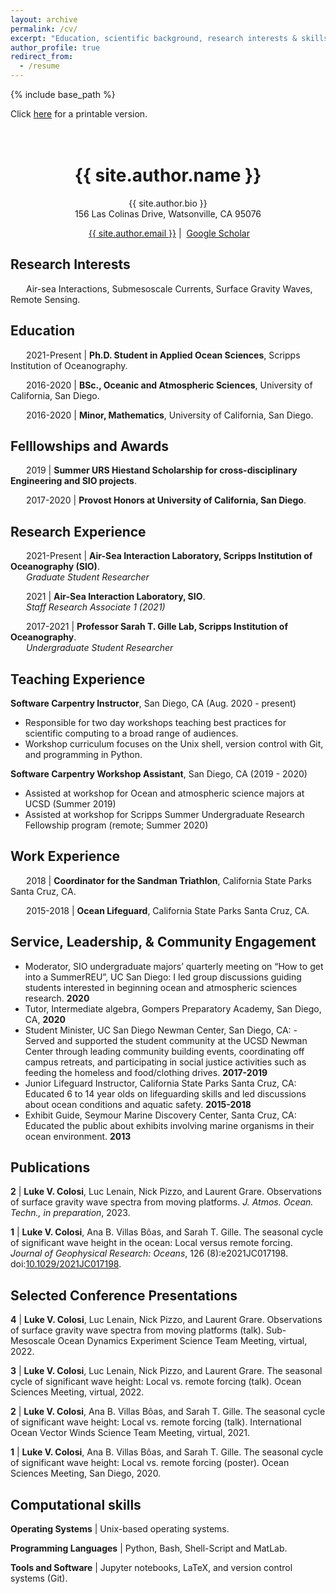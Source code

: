 ```yaml
---
layout: archive
permalink: /cv/
excerpt: "Education, scientific background, research interests & skills, and more."
author_profile: true
redirect_from:
  - /resume
---
```


{% include base_path %}

Click [here](/files/lcolosi_CV.pdf) for a printable version.<br /><br /><br />

<h1 align="center">{{ site.author.name }}</h1>
<p align="center">{{ site.author.bio }} <br /> 156 Las Colinas Drive, Watsonville, CA 95076</p>
<p align="center"><i class="fas fa-envelope" aria-hidden="true"></i>&nbsp;<a href="mailto:{{ site.author.email }}" target="_blank">{{ site.author.email }}</a> &#124; <i class="fas fa-fw fa-graduation-cap" aria-hidden="true"></i>&nbsp;<a href="https://scholar.google.com/citations?hl=en&user=7k2QNN4AAAAJ">Google Scholar</a></p>



## Research Interests

&ensp;&ensp;&ensp; Air-sea Interactions, Submesoscale Currents, Surface Gravity Waves, Remote Sensing.


## Education 
&ensp;&ensp;&ensp; 2021-Present &#124; **Ph.D. Student in Applied Ocean Sciences**, Scripps Institution of Oceanography. 

&ensp;&ensp;&ensp; 2016-2020 &#124; **BSc., Oceanic and Atmospheric Sciences**, University of California, San Diego.

&ensp;&ensp;&ensp; 2016-2020 &#124; **Minor, Mathematics**, University of California, San Diego.


## Felllowships and Awards

&ensp;&ensp;&ensp; 2019 &#124; **Summer URS Hiestand Scholarship for cross-disciplinary Engineering and SIO projects**.<br /> 

&ensp;&ensp;&ensp; 2017-2020 &#124; **Provost Honors at University of California, San Diego**.<br />


## Research Experience

&ensp;&ensp;&ensp; 2021-Present &#124; **Air-Sea Interaction Laboratory, Scripps Institution of Oceanography (SIO)**. <br />
&ensp;&ensp;&ensp; *Graduate Student Researcher* 

&ensp;&ensp;&ensp; 2021 &#124; **Air-Sea Interaction Laboratory, SIO**. <br />
&ensp;&ensp;&ensp; *Staff Research Associate 1 (2021)*

&ensp;&ensp;&ensp; 2017-2021 &#124; **Professor Sarah T. Gille Lab, Scripps Institution of Oceanography**. <br />
&ensp;&ensp;&ensp; *Undergraduate Student Researcher*

## Teaching Experience

**Software Carpentry Instructor**, San Diego, CA (Aug. 2020 - present)
  -  Responsible for two day workshops teaching best practices for scientific computing to a broad range of audiences.
  -  Workshop curriculum focuses on the Unix shell, version control with Git, and programming in Python.

**Software Carpentry Workshop Assistant**, San Diego, CA (2019 - 2020)
  -  Assisted at workshop for Ocean and atmospheric science majors at UCSD (Summer 2019) 
  -  Assisted at workshop for  Scripps Summer Undergraduate Research Fellowship program (remote; Summer 2020)

## Work Experience

&ensp;&ensp;&ensp; 2018 &#124; **Coordinator for the Sandman Triathlon**, California State Parks Santa Cruz, CA. <br />

&ensp;&ensp;&ensp; 2015-2018 &#124; **Ocean Lifeguard**, California State Parks Santa Cruz, CA. 
  
  
## Service, Leadership, & Community Engagement
- Moderator, SIO undergraduate majors’ quarterly meeting on “How to get into a SummerREU”, UC San Diego:  I led group discussions guiding students interested in beginning ocean and atmospheric sciences research. **2020**
- Tutor, Intermediate algebra, Gompers Preparatory Academy, San Diego, CA, **2020**
- Student Minister, UC San Diego Newman Center, San Diego, CA: - Served and supported the student community at the UCSD Newman Center through leading community building events, coordinating off campus retreats, and participating in social justice activities such as feeding the homeless and food/clothing drives. **2017-2019**
- Junior Lifeguard Instructor, California State Parks Santa Cruz, CA: Educated 6 to 14 year olds on lifeguarding skills and led discussions about ocean conditions and aquatic safety. **2015-2018**
- Exhibit Guide,  Seymour Marine Discovery Center, Santa Cruz, CA:  Educated the public about exhibits involving marine organisms in their ocean environment. **2013**

## Publications

**2** &#124; **Luke V. Colosi**, Luc Lenain, Nick Pizzo, and Laurent Grare. Observations of surface gravity wave spectra from moving platforms. *J. Atmos. Ocean. Techn., in preparation*, 2023.

**1** &#124; **Luke V. Colosi**, Ana B. Villas Bôas, and Sarah T. Gille. The seasonal cycle of significant wave height in the ocean: Local versus remote forcing. *Journal of Geophysical Research: Oceans*, 126 (8):e2021JC017198. doi:<a href="https://doi.org/10.1029/2021JC017198" target="_blank">10.1029/2021JC017198</a>.


## Selected Conference Presentations

**4** &#124; **Luke V. Colosi**, Luc Lenain, Nick Pizzo, and Laurent Grare. Observations of surface gravity wave spectra from moving platforms (talk). Sub-Mesoscale Ocean Dynamics Experiment Science Team Meeting, virtual, 2022.

**3** &#124; **Luke V. Colosi**, Luc Lenain, Nick Pizzo, and Laurent Grare. The seasonal cycle of significant wave height: Local vs. remote forcing (talk). Ocean Sciences Meeting, virtual, 2022.

**2** &#124; **Luke V. Colosi**, Ana B. Villas Bôas, and Sarah T. Gille. The seasonal cycle of significant wave height: Local vs. remote forcing (talk). International Ocean Vector Winds Science Team Meeting, virtual, 2021.

**1** &#124; **Luke V. Colosi**, Ana B. Villas Bôas, and Sarah T. Gille. The seasonal cycle of significant wave height: Local vs. remote forcing (poster). Ocean Sciences Meeting, San Diego, 2020.


## Computational skills

**Operating Systems** &#124; Unix-based operating systems.

**Programming Languages** &#124; Python, Bash, Shell-Script and MatLab.

**Tools and Software** &#124; Jupyter notebooks, LaTeX, and version control systems (Git).
